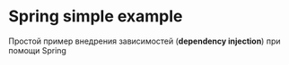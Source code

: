 # Spring simple example
Простой пример внедрения зависимостей (**dependency injection**) при помощи Spring
